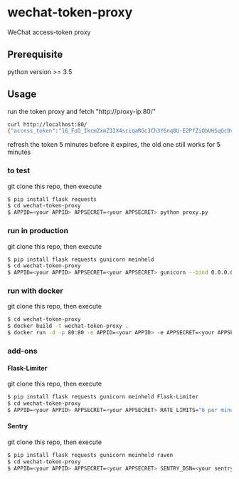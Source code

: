 # wechat-token-proxy
WeChat access-token proxy

## Prerequisite
python version >= 3.5

## Usage
run the token proxy and fetch "http://proxy-ip:80/"
```bash
curl http://localhost:80/
{"access_token":"16_FoD_IkcmZxmZ3IX4sciqaRGc3Ch3Y6nq0U-E2PfZiObUHSqGc0vMrhkm1ExkDDTewyKWaDS8qrcITCGknU4ew3wqWtLcWDeXOSVSXXzeRooApFkhjXwiGXjslD0J87S-Y5Sz7PwXjZkyqKLMIUYbABARDH","expire_in":6799}
```
refresh the token 5 minutes before it expires, the old one still works for 5 minutes

### to test
git clone this repo, then execute
```bash
$ pip install flask requests
$ cd wechat-token-proxy
$ APPID=<your APPID> APPSECRET=<your APPSECRET> python proxy.py
```

### run in production
git clone this repo, then execute
```bash
$ pip install flask requests gunicorn meinheld
$ cd wechat-token-proxy
$ APPID=<your APPID> APPSECRET=<your APPSECRET> gunicorn --bind 0.0.0.0:80 --worker-class="egg:meinheld#gunicorn_worker" --workers 1 proxy:app
```

### run with docker
git clone this repo, then execute
```bash
$ cd wechat-token-proxy
$ docker build -t wechat-token-proxy .
$ docker run -d -p 80:80 -e APPID=<your APPID> -e APPSECRET=<your APPSECRET> wechat-token-proxy
```

### add-ons

#### Flask-Limiter
git clone this repo, then execute
```bash
$ pip install flask requests gunicorn meinheld Flask-Limiter
$ cd wechat-token-proxy
$ APPID=<your APPID> APPSECRET=<your APPSECRET> RATE_LIMITS="6 per minute; 60 per hour; 600 per day" gunicorn --bind 0.0.0.0:80 --worker-class="egg:meinheld#gunicorn_worker" --workers 1 proxy:app
```

#### Sentry
git clone this repo, then execute
```bash
$ pip install flask requests gunicorn meinheld raven
$ cd wechat-token-proxy
$ APPID=<your APPID> APPSECRET=<your APPSECRET> SENTRY_DSN=<your sentry dsn> gunicorn --bind 0.0.0.0:80 --worker-class="egg:meinheld#gunicorn_worker" --workers 1 proxy:app
```
